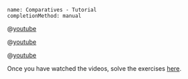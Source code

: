 ```ngMeta
name: Comparatives - Tutorial
completionMethod: manual
```

@[youtube](13TLUMw6og0)

@[youtube](Fr83ObluJ2A)

@[youtube](pJLJ8eE5u6Q)

Once you have watched the videos, solve the exercises [here](http://www.tinyteflteacher.co.uk/learning-english/grammar/exercises/much-comparatives.html).

<!-- TODO: Add exercise -->